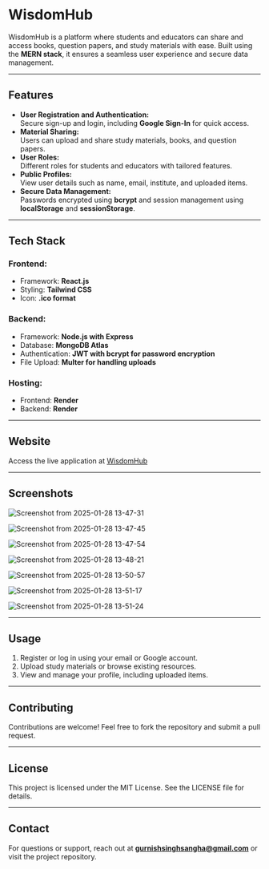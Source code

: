 # **WisdomHub**

WisdomHub is a platform where students and educators can share and access books, question papers, and study materials with ease. Built using the **MERN stack**, it ensures a seamless user experience and secure data management.

---

## **Features**

- **User Registration and Authentication:**  
  Secure sign-up and login, including **Google Sign-In** for quick access.  
- **Material Sharing:**  
  Users can upload and share study materials, books, and question papers.  
- **User Roles:**  
  Different roles for students and educators with tailored features.  
- **Public Profiles:**  
  View user details such as name, email, institute, and uploaded items.  
- **Secure Data Management:**  
  Passwords encrypted using **bcrypt** and session management using **localStorage** and **sessionStorage**.

---

## **Tech Stack**

### **Frontend:**

- Framework: **React.js**  
- Styling: **Tailwind CSS**  
- Icon: **.ico format**  

### **Backend:**

- Framework: **Node.js with Express**  
- Database: **MongoDB Atlas**  
- Authentication: **JWT with bcrypt for password encryption**  
- File Upload: **Multer for handling uploads**  

### **Hosting:**

- Frontend: **Render**  
- Backend: **Render**

---

## **Website**

Access the live application at [WisdomHub](https://wisdomhub.onrender.com/)

---

## **Screenshots**

![Screenshot from 2025-01-28 13-47-31](https://github.com/user-attachments/assets/3e2168fa-3e56-4660-9705-264add1aff99)

![Screenshot from 2025-01-28 13-47-45](https://github.com/user-attachments/assets/4141ef32-053d-4439-80ee-ed1cf5c9f0d4)

![Screenshot from 2025-01-28 13-47-54](https://github.com/user-attachments/assets/6802a9ee-a9d1-41d1-a9c3-d15df4f78828)

![Screenshot from 2025-01-28 13-48-21](https://github.com/user-attachments/assets/5b889541-c680-4b6c-ad22-b97b35c418d4)

![Screenshot from 2025-01-28 13-50-57](https://github.com/user-attachments/assets/a35f0990-e7e2-439d-9f2e-68f2d084541b)

![Screenshot from 2025-01-28 13-51-17](https://github.com/user-attachments/assets/a556e5c9-f5d6-4f4a-9fc9-9f5419bd8fd7)

![Screenshot from 2025-01-28 13-51-24](https://github.com/user-attachments/assets/56509019-603d-49de-9aa5-2a26964944e2)

---

## **Usage**

1. Register or log in using your email or Google account.  
2. Upload study materials or browse existing resources.  
3. View and manage your profile, including uploaded items.

---

## **Contributing**

Contributions are welcome! Feel free to fork the repository and submit a pull request.

---

## **License**

This project is licensed under the MIT License. See the LICENSE file for details.

---

## **Contact**

For questions or support, reach out at **gurnishsinghsangha@gmail.com** or visit the project repository.
